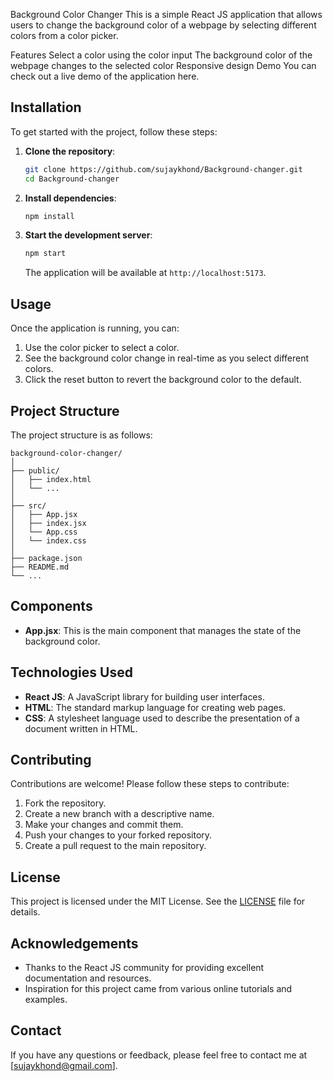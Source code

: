 Background Color Changer
This is a simple React JS application that allows users to change the background color of a webpage by selecting different colors from a color picker.

Features
Select a color using the color input
The background color of the webpage changes to the selected color
Responsive design
Demo
You can check out a live demo of the application here.


## Installation

To get started with the project, follow these steps:


1. **Clone the repository**:
   ```bash
   git clone https://github.com/sujaykhond/Background-changer.git
   cd Background-changer
   ```

2. **Install dependencies**:
   ```bash
   npm install
   ```

3. **Start the development server**:
   ```bash
   npm start
   ```

   The application will be available at `http://localhost:5173`.

## Usage

Once the application is running, you can:

1. Use the color picker to select a color.
2. See the background color change in real-time as you select different colors.
3. Click the reset button to revert the background color to the default.

## Project Structure

The project structure is as follows:

```
background-color-changer/
│
├── public/
│   ├── index.html
│   └── ...
│
├── src/
│   ├── App.jsx
│   ├── index.jsx
│   └── App.css
│   └── index.css
│
├── package.json
├── README.md
└── ...
```

## Components

- **App.jsx**: This is the main component that manages the state of the background color.

## Technologies Used

- **React JS**: A JavaScript library for building user interfaces.
- **HTML**: The standard markup language for creating web pages.
- **CSS**: A stylesheet language used to describe the presentation of a document written in HTML.


## Contributing

Contributions are welcome! Please follow these steps to contribute:

1. Fork the repository.
2. Create a new branch with a descriptive name.
3. Make your changes and commit them.
4. Push your changes to your forked repository.
5. Create a pull request to the main repository.

## License

This project is licensed under the MIT License. See the [LICENSE](LICENSE) file for details.

## Acknowledgements

- Thanks to the React JS community for providing excellent documentation and resources.
- Inspiration for this project came from various online tutorials and examples.

## Contact

If you have any questions or feedback, please feel free to contact me at [sujaykhond@gmail.com].

```
